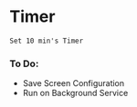 # Timer


```Set 10 min's Timer```


### To Do:
* Save Screen Configuration 
* Run on Background Service

